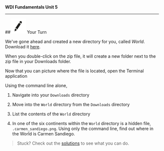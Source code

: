 **WDI Fundamentals Unit 5**

---

##![Your Turn](../assets/exercise.png) Your Turn

We've gone ahead and created a new directory for you, called <em>World</em>. Download it <a href="http://generalassembly.github.io/prework/assets/activity/World.zip">here</a>.

When you double-click on the zip file, it will create a new folder next to the zip file in your Downloads folder.

Now that you can picture where the file is located, open the Terminal application

Using the command line alone,

1. Navigate into your `Downloads` directory

2. Move into the `World` directory from the `Downloads` directory

3. List the contents of the `World` directory

4. In one of the six continents within the `World` directory is a hidden file, `.carmen_sandiego.png`.  Using only the command line, find out where in the World is Carmen Sandiego.

> Stuck? Check out the [solutions](https://github.com/generalassembly-studio/fundamentals/blob/master/exercise-solutions.md) to see what you can do.
